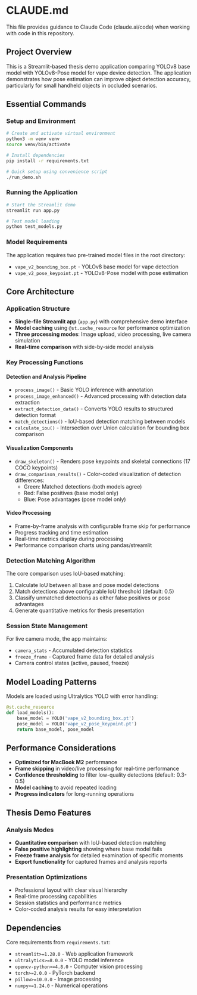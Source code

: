 # CLAUDE.md

This file provides guidance to Claude Code (claude.ai/code) when working with code in this repository.

## Project Overview

This is a Streamlit-based thesis demo application comparing YOLOv8 base model with YOLOv8-Pose model for vape device detection. The application demonstrates how pose estimation can improve object detection accuracy, particularly for small handheld objects in occluded scenarios.

## Essential Commands

### Setup and Environment
```bash
# Create and activate virtual environment
python3 -m venv venv
source venv/bin/activate

# Install dependencies
pip install -r requirements.txt

# Quick setup using convenience script
./run_demo.sh
```

### Running the Application
```bash
# Start the Streamlit demo
streamlit run app.py

# Test model loading
python test_models.py
```

### Model Requirements
The application requires two pre-trained model files in the root directory:
- `vape_v2_bounding_box.pt` - YOLOv8 base model for vape detection
- `vape_v2_pose_keypoint.pt` - YOLOv8-Pose model with pose estimation

## Core Architecture

### Application Structure
- **Single-file Streamlit app** (`app.py`) with comprehensive demo interface
- **Model caching** using `@st.cache_resource` for performance optimization
- **Three processing modes**: Image upload, video processing, live camera simulation
- **Real-time comparison** with side-by-side model analysis

### Key Processing Functions

#### Detection and Analysis Pipeline
- `process_image()` - Basic YOLO inference with annotation
- `process_image_enhanced()` - Advanced processing with detection data extraction
- `extract_detection_data()` - Converts YOLO results to structured detection format
- `match_detections()` - IoU-based detection matching between models
- `calculate_iou()` - Intersection over Union calculation for bounding box comparison

#### Visualization Components
- `draw_skeleton()` - Renders pose keypoints and skeletal connections (17 COCO keypoints)
- `draw_comparison_results()` - Color-coded visualization of detection differences:
  - Green: Matched detections (both models agree)
  - Red: False positives (base model only)  
  - Blue: Pose advantages (pose model only)

#### Video Processing
- Frame-by-frame analysis with configurable frame skip for performance
- Progress tracking and time estimation
- Real-time metrics display during processing
- Performance comparison charts using pandas/streamlit

### Detection Matching Algorithm
The core comparison uses IoU-based matching:
1. Calculate IoU between all base and pose model detections
2. Match detections above configurable IoU threshold (default: 0.5)
3. Classify unmatched detections as either false positives or pose advantages
4. Generate quantitative metrics for thesis presentation

### Session State Management
For live camera mode, the app maintains:
- `camera_stats` - Accumulated detection statistics
- `freeze_frame` - Captured frame data for detailed analysis
- Camera control states (active, paused, freeze)

## Model Loading Patterns

Models are loaded using Ultralytics YOLO with error handling:
```python
@st.cache_resource
def load_models():
    base_model = YOLO('vape_v2_bounding_box.pt')
    pose_model = YOLO('vape_v2_pose_keypoint.pt')
    return base_model, pose_model
```

## Performance Considerations

- **Optimized for MacBook M2** performance
- **Frame skipping** in video/live processing for real-time performance
- **Confidence thresholding** to filter low-quality detections (default: 0.3-0.5)
- **Model caching** to avoid repeated loading
- **Progress indicators** for long-running operations

## Thesis Demo Features

### Analysis Modes
- **Quantitative comparison** with IoU-based detection matching
- **False positive highlighting** showing where base model fails
- **Freeze frame analysis** for detailed examination of specific moments
- **Export functionality** for captured frames and analysis reports

### Presentation Optimizations
- Professional layout with clear visual hierarchy  
- Real-time processing capabilities
- Session statistics and performance metrics
- Color-coded analysis results for easy interpretation

## Dependencies

Core requirements from `requirements.txt`:
- `streamlit>=1.28.0` - Web application framework
- `ultralytics>=8.0.0` - YOLO model inference
- `opencv-python>=4.8.0` - Computer vision processing
- `torch>=2.0.0` - PyTorch backend
- `pillow>=10.0.0` - Image processing
- `numpy>=1.24.0` - Numerical operations